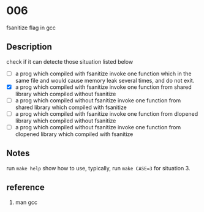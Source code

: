 # 006 
fsanitize flag in gcc

## Description
check if it can detecte those situation listed below 
- [ ] a prog which compiled with fsanitize invoke one function which in the same file and would cause memory leak several times, and do not exit. 
- [x] a prog which compiled with fsanitize invoke one function from shared library which compiled without fsanitize 
- [ ] a prog which compiled without fsanitize invoke one function from shared library which compiled with fsanitize
- [ ] a prog which compiled with fsanitize invoke one function from dlopened library which compiled without fsanitize
- [ ] a prog which compiled without fsanitize invoke one function from dlopened library which compiled with fsanitize

## Notes
run `make help` show how to use, typically, run `make CASE=3` for situation 3.

## reference
1. man gcc
